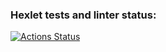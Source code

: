 ### Hexlet tests and linter status:
[![Actions Status](https://github.com/minoko86/python-project-50/workflows/hexlet-check/badge.svg)](https://github.com/minoko86/python-project-50/actions)